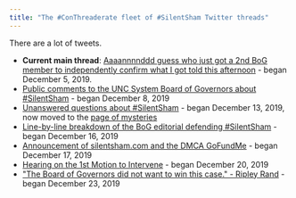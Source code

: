 ```yaml
---
title: "The #ConThreaderate fleet of #SilentSham Twitter threads"
---
```


There are a lot of tweets.

 * **Current main thread**: [Aaaannnnddd guess who just got a 2nd BoG member to independently confirm what I got told this afternoon](https://twitter.com/greg_doucette/status/1202796677293379584) - began December 5, 2019.
 * [Public comments to the UNC System Board of Governors about #SilentSham](https://twitter.com/greg_doucette/status/1203711927396032517) - began December 8, 2019
 * [Unanswered questions about #SilentSham](https://twitter.com/greg_doucette/status/1205535682044801026) - began December 13, 2019, now moved to the [page of mysteries](/mysteries/)
 * [Line-by-line breakdown of the BoG editorial defending #SilentSham](https://twitter.com/greg_doucette/status/1206603541797855234) - began December 16, 2019
 * [Announcement of silentsham.com and the DMCA GoFundMe](https://twitter.com/greg_doucette/status/1207155773203202048) - began December 17, 2019
 * [Hearing on the 1st Motion to Intervene](https://twitter.com/greg_doucette/status/1208038457286762496) - began December 20, 2019
 * ["The Board of Governors did not want to win this case." - Ripley Rand](https://twitter.com/greg_doucette/status/1209130015083892737) - began December 23, 2019
